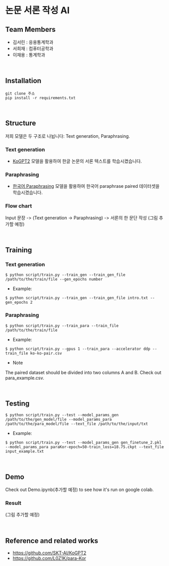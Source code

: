 # 논문 서론 작성 AI

## Team Members

- 김서린 : 응용통계학과 </br>
- 서희재 : 컴퓨터공학과 </br>
- 이재용 : 통계학과 </br>

<br>

## Installation

```console
git clone 주소
pip install -r requirements.txt
```

<br>

## Structure

저희 모델은 두 구조로 나뉩니다: Text generation, Paraphrasing.

### Text generation

- [KoGPT2](https://github.com/SKT-AI/KoGPT2) 모델을 활용하여 한글 논문의 서론 텍스트를 학습시켰습니다.

### Paraphrasing

- [한국어 Paraphrasing](https://github.com/L0Z1K/para-Kor) 모델을 활용하여 한국어 paraphrase paired 데이터셋을 학습시켰습니다.

### Flow chart

Input 문장 -> (Text generation -> Paraphrasing) -> 서론의 한 문단 작성 (그림 추가할 예정)

<br>

## Training

### Text generation

```console
$ python script/train.py --train_gen --train_gen_file /path/to/the/train/file --gen_epochs number
```

- Example:

```console
$ python script/train.py --train_gen --train_gen_file intro.txt --gen_epochs 2
```

### Paraphrasing

```console
$ python script/train.py --train_para --train_file /path/to/the/train/file
```
- Example:

```console
$ python script/train.py --gpus 1 --train_para --accelerator ddp --train_file ko-ko-pair.csv
```

- Note

The paired dataset should be divided into two columns A and B. Check out para_example.csv.

<br>

## Testing

```console
$ python script/train.py --test --model_params_gen /path/to/the/gen_model/file --model_params_para /path/to/the/para_model/file --text_file /path/to/the/input/txt
```
- Example:

```console
$ python script/train.py --test --model_params_gen gen_finetune_2.pkl --model_params_para paraKor-epoch=50-train_loss=18.75.ckpt --text_file input_example.txt
```

<br>

## Demo

Check out Demo.ipynb(추가할 예정) to see how it's run on google colab.

### Result

(그림 추가할 예정)

<br>

## Reference and related works

- https://github.com/SKT-AI/KoGPT2
- https://github.com/L0Z1K/para-Kor

<br>




